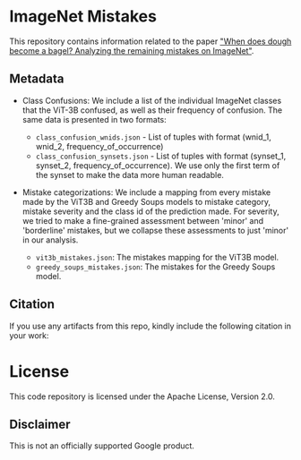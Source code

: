 # ImageNet Mistakes

This repository contains information related to the paper
["When does dough become a bagel? Analyzing the remaining mistakes on
ImageNet"]().

## Metadata

 - Class Confusions: We include a list of the individual ImageNet classes
 that the ViT-3B confused, as well as their frequency of confusion. The 
 same data is presented in two formats:
   - `class_confusion_wnids.json` - List of tuples with format
    (wnid_1, wnid_2, frequency_of_occurrence)
   - `class_confusion_synsets.json` - List of tuples with format
    (synset_1, synset_2, frequency_of_occurrence). We use only the first
    term of the synset to make the data more human readable.
 
 - Mistake categorizations: We include a mapping from every mistake made by the
ViT3B and Greedy Soups models to mistake category, mistake severity and the
class id of the prediction made.  For severity, we tried to make a fine-grained
assessment between 'minor' and 'borderline' mistakes, but we collapse these
assessments to just 'minor' in our analysis.
   - `vit3b_mistakes.json`: The mistakes mapping for the ViT3B model.
   - `greedy_soups_mistakes.json`: The mistakes for the Greedy Soups model.

## Citation

If you use any artifacts from this repo, kindly include the following citation 
in your work:

# License

This code repository is licensed under the Apache License, Version 2.0.

## Disclaimer
This is not an officially supported Google product.

